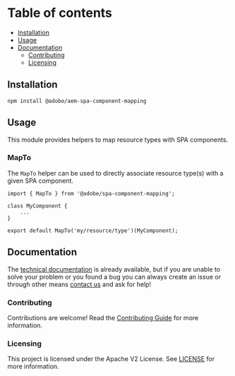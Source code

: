 # Table of contents

  * [Installation](#installation)
  * [Usage](#usage)
  * [Documentation](#documentation)
    * [Contributing](#contributing)
    * [Licensing](#licensing)


## Installation 
```
npm install @adobe/aem-spa-component-mapping
```

## Usage

This module provides helpers to map resource types with SPA components.

### MapTo

The `MapTo` helper can be used to directly associate resource type(s) with a given SPA component.

```
import { MapTo } from '@adobe/spa-component-mapping';

class MyComponent {
    ...
}

export default MapTo('my/resource/type')(MyComponent);

```

## Documentation 

The [technical documentation](https://www.adobe.com/go/aem6_4_docs_spa_en) is already available, but if you are unable to solve your problem or you found a bug you can always create an issue or through other means [contact us](https://www.adobe.com/go/aem6_4_support_en) and ask for help!

### Contributing

Contributions are welcome! Read the [Contributing Guide](CONTRIBUTING.md) for more information.

### Licensing

This project is licensed under the Apache V2 License. See [LICENSE](LICENSE) for more information.
